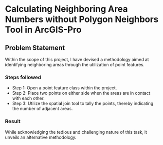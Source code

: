 # Calculating Neighboring Area Numbers without Polygon Neighbors Tool in ArcGIS-Pro

## Problem Statement

Within the scope of this project, I have devised a methodology aimed at identifying neighboring areas through the utilization of point features.


### Steps followed 

- Step 1: Open a point feature class within the project.
- Step 2: Place two points on either side when the areas are in contact with each other.
- Step 3: Utilize the spatial join tool to tally the points, thereby indicating the number of adjacent areas.

### Result

While acknowledging the tedious and challenging nature of this task, it unveils an alternative methodology.
